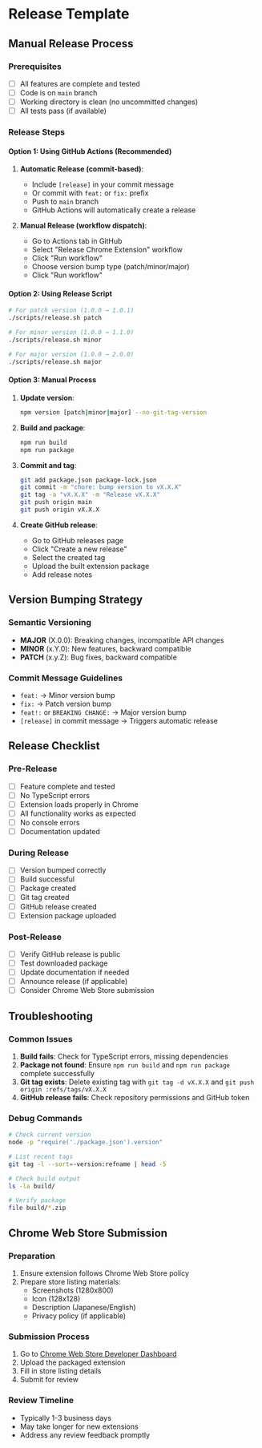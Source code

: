 # Release Template

## Manual Release Process

### Prerequisites
- [ ] All features are complete and tested
- [ ] Code is on `main` branch
- [ ] Working directory is clean (no uncommitted changes)
- [ ] All tests pass (if available)

### Release Steps

#### Option 1: Using GitHub Actions (Recommended)
1. **Automatic Release (commit-based)**:
   - Include `[release]` in your commit message
   - Or commit with `feat:` or `fix:` prefix
   - Push to `main` branch
   - GitHub Actions will automatically create a release

2. **Manual Release (workflow dispatch)**:
   - Go to Actions tab in GitHub
   - Select "Release Chrome Extension" workflow
   - Click "Run workflow"
   - Choose version bump type (patch/minor/major)
   - Click "Run workflow"

#### Option 2: Using Release Script
```bash
# For patch version (1.0.0 → 1.0.1)
./scripts/release.sh patch

# For minor version (1.0.0 → 1.1.0)
./scripts/release.sh minor

# For major version (1.0.0 → 2.0.0)
./scripts/release.sh major
```

#### Option 3: Manual Process
1. **Update version**:
   ```bash
   npm version [patch|minor|major] --no-git-tag-version
   ```

2. **Build and package**:
   ```bash
   npm run build
   npm run package
   ```

3. **Commit and tag**:
   ```bash
   git add package.json package-lock.json
   git commit -m "chore: bump version to vX.X.X"
   git tag -a "vX.X.X" -m "Release vX.X.X"
   git push origin main
   git push origin vX.X.X
   ```

4. **Create GitHub release**:
   - Go to GitHub releases page
   - Click "Create a new release"
   - Select the created tag
   - Upload the built extension package
   - Add release notes

## Version Bumping Strategy

### Semantic Versioning
- **MAJOR** (X.0.0): Breaking changes, incompatible API changes
- **MINOR** (x.Y.0): New features, backward compatible
- **PATCH** (x.y.Z): Bug fixes, backward compatible

### Commit Message Guidelines
- `feat:` → Minor version bump
- `fix:` → Patch version bump
- `feat!:` or `BREAKING CHANGE:` → Major version bump
- `[release]` in commit message → Triggers automatic release

## Release Checklist

### Pre-Release
- [ ] Feature complete and tested
- [ ] No TypeScript errors
- [ ] Extension loads properly in Chrome
- [ ] All functionality works as expected
- [ ] No console errors
- [ ] Documentation updated

### During Release
- [ ] Version bumped correctly
- [ ] Build successful
- [ ] Package created
- [ ] Git tag created
- [ ] GitHub release created
- [ ] Extension package uploaded

### Post-Release
- [ ] Verify GitHub release is public
- [ ] Test downloaded package
- [ ] Update documentation if needed
- [ ] Announce release (if applicable)
- [ ] Consider Chrome Web Store submission

## Troubleshooting

### Common Issues
1. **Build fails**: Check for TypeScript errors, missing dependencies
2. **Package not found**: Ensure `npm run build` and `npm run package` complete successfully
3. **Git tag exists**: Delete existing tag with `git tag -d vX.X.X` and `git push origin :refs/tags/vX.X.X`
4. **GitHub release fails**: Check repository permissions and GitHub token

### Debug Commands
```bash
# Check current version
node -p "require('./package.json').version"

# List recent tags
git tag -l --sort=-version:refname | head -5

# Check build output
ls -la build/

# Verify package
file build/*.zip
```

## Chrome Web Store Submission

### Preparation
1. Ensure extension follows Chrome Web Store policy
2. Prepare store listing materials:
   - Screenshots (1280x800)
   - Icon (128x128)
   - Description (Japanese/English)
   - Privacy policy (if applicable)

### Submission Process
1. Go to [Chrome Web Store Developer Dashboard](https://chrome.google.com/webstore/devconsole)
2. Upload the packaged extension
3. Fill in store listing details
4. Submit for review

### Review Timeline
- Typically 1-3 business days
- May take longer for new extensions
- Address any review feedback promptly